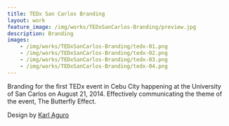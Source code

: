 ```yaml
---
title: TEDx San Carlos Branding
layout: work
feature_image: /img/works/TEDxSanCarlos-Branding/preview.jpg
description: Branding
images:
    - /img/works/TEDxSanCarlos-Branding/tedx-01.png
    - /img/works/TEDxSanCarlos-Branding/tedx-02.png
    - /img/works/TEDxSanCarlos-Branding/tedx-03.png
    - /img/works/TEDxSanCarlos-Branding/tedx-04.png
---
```

Branding for the first TEDx event in Cebu City happening at the University of San Carlos on August 21, 2014. Effectively communicating the theme of the event, The Butterfly Effect.

Design by [Karl Aguro](https://www.behance.net/iolak)
